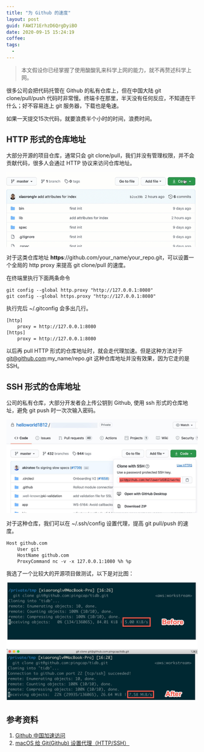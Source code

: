 ```yaml
---
title: "为 Github 的速度"
layout: post
guid: FAWI71ErhzD6QrgDyiBO
date: 2020-09-15 15:24:19
coffee:
tags:
  -
---
```


> 本文假设你已经掌握了使用酸酸乳来科学上网的能力，就不再赘述科学上网。

很多公司会把代码托管在 Github 的私有仓库上，但在中国大陆 git clone/pull/push 代码时非常慢。终端卡在那里，半天没有任何反应，不知道在干什么；好不容易连上 git 服务器，下载也是龟速。

如果一天提交15次代码，就要浪费半个小时的时间，浪费时间。

##  HTTP 形式的仓库地址

大部分开源的项目仓库，通常只会 git clone/pull，我们并没有管理权限，并不会贡献代码，很多人会通过 HTTP 协议来访问仓库地址。

![](/media/files/2020/2020-09-15-git-clone.gif)

对于这类仓库地址 **https**://github.com/your_name/your_repo.git，可以设置一个全局的 http proxy 来提高 git clone/pull 的速度。

在终端里执行下面两条命令

```
git config --global http.proxy "http://127.0.0.1:8080"
git config --global https.proxy "http://127.0.0.1:8080"
```

执行完后 ~/.gitconfig 会多出几行。

```
[http]
	proxy = http://127.0.0.1:8080
[https]
	proxy = http://127.0.0.1:8080
```

以后再 pull HTTP 形式的仓库地址时，就会走代理加速。但是这种方法对于 git@github.com:my_name/repo.git 这种仓库地址并没有效果，因为它走的是 SSH。

## SSH 形式的仓库地址

公司的私有仓库，大部分开发者会上传公钥到 Github, 使用 ssh 形式的仓库地址，避免 git push 时一次次输入密码。

![](/media/files/2020/2020-09-15-ssh.jpg)

对于这种仓库，我们可以在 ~/.ssh/config 设置代理，提高 git pull/push 的速度。

```
Host github.com
    User git
    HostName github.com
    ProxyCommand nc -v -x 127.0.0.1:1080 %h %p
```


我选了一个比较大的开源项目做测试，以下是对比图：

![](/media/files/2020/2020-09-15-git-clone-2.jpg)

## 参考资料

1. [Github 中国加速访问](https://github.com/chenxuhua/issues-blog/issues/3#issuecomment-625405802)
2. [macOS 给 Git(Github) 设置代理（HTTP/SSH）](https://gist.github.com/chuyik/02d0d37a49edc162546441092efae6a1)


